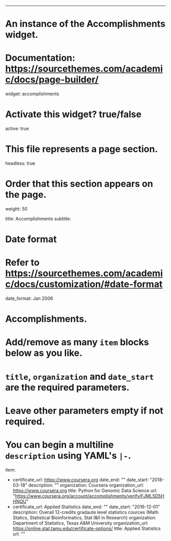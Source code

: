 ---
# An instance of the Accomplishments widget.
# Documentation: https://sourcethemes.com/academic/docs/page-builder/
widget: accomplishments

# Activate this widget? true/false
active: true

# This file represents a page section.
headless: true

# Order that this section appears on the page.
weight: 50

title: Accomplish&shy;ments
subtitle:

# Date format
#   Refer to https://sourcethemes.com/academic/docs/customization/#date-format
date_format: Jan 2006

# Accomplishments.
#   Add/remove as many `item` blocks below as you like.
#   `title`, `organization` and `date_start` are the required parameters.
#   Leave other parameters empty if not required.
#   You can begin a multiline `description` using YAML's `|-`.
item:
- certificate_url: https://www.coursera.org
  date_end: ""
  date_start: "2018-03-18"
  description: ""
  organization: Coursera
  organization_url: https://www.coursera.org
  title: Python for Genomic Data Science
  url: "https://www.coursera.org/account/accomplishments/verify/FJML5D5HHNQU"
- certificate_url: Applied Statistics 
  date_end: ""
  date_start: "2016-12-01"
  description: Overall 12-credits gradaute level statistics cources (Math Statics, Statistical Bioinformatics, Stat I&II in Research) 
  organization: Department of Statistics, Texas A&M University
  organization_url: https://online.stat.tamu.edu/certificate-options/
  title: Applied Statistics 
  url: ""


